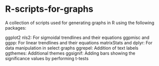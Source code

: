 # R-scripts-for-graphs
A collection of scripts used for generating graphs in R using the following packages:

ggplot2
nls2: For sigmoidal trendlines and their equations
ggpmisc and ggpp: For linear trendlines and their equations
matrixStats and dplyr: For data manipulation in select graphs
ggrepel: Addition of text labels
ggthemes: Additional themes
ggsignif: Adding bars showing the significance values by performing t-tests 
